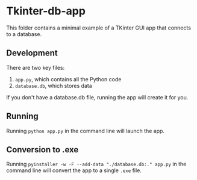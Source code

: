 # Tkinter-db-app

This folder contains a minimal example of a TKinter GUI app that connects to a database.

## Development

There are two key files:

1. `app.py`, which contains all the Python code
2. `database.db`, which stores data

If you don't have a database.db file, running the app will create it for you.

## Running

Running `python app.py` in the command line will launch the app.

## Conversion to .exe

Running `pyinstaller -w -F --add-data "./database.db:." app.py` in the command line will convert the app to a single `.exe` file.
